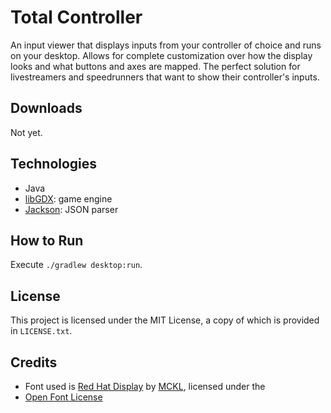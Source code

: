 # Total Controller

An input viewer that displays inputs from your controller of choice and runs on your desktop. Allows for complete
customization over how the display looks and what buttons and axes are mapped. The perfect solution for livestreamers
and speedrunners that want to show their controller's inputs.

## Downloads

Not yet.

## Technologies

- Java
- [libGDX](https://libgdx.com/): game engine
- [Jackson](https://github.com/FasterXML/jackson): JSON parser

## How to Run

Execute `./gradlew desktop:run`.

## License

This project is licensed under the MIT License, a copy of which is provided in `LICENSE.txt`.

## Credits

- Font used is [Red Hat Display](https://mckltype.com/red-hat/) by [MCKL](https://mckltype.com/), licensed under the
- [Open Font License](https://openfontlicense.org/)